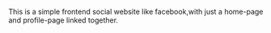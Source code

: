 This is a simple frontend social website like facebook,with just a home-page and profile-page linked together.
